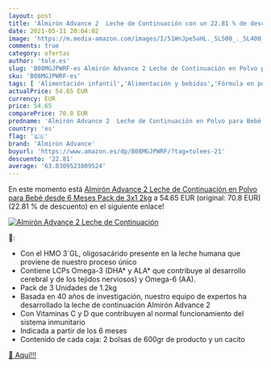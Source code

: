 ```yaml
---
layout: post
title: 'Almirón Advance 2  Leche de Continuación con un 22.81 % de descuento'
date: 2021-05-31 20:04:02
image: 'https://m.media-amazon.com/images/I/51WnJpe5aHL._SL500_._SL400_.jpg'
comments: true
category: ofertas
author: 'tole.es'
slug: 'B08MGJPWRF-es Almirón Advance 2 Leche de Continuación en Polvo para Bebé...'
sku: 'B08MGJPWRF-es'
tags: [ 'Alimentación infantil','Alimentación y bebidas','Fórmula en polvo para bebés','Fórmula para bebés y niños pequeños','almirón','almirón advance','bebé', ]
actualPrice: 54.65 EUR
currency: EUR
price: 54.65
comparePrice: 70.8 EUR
prodname: 'Almirón Advance 2  Leche de Continuación en Polvo para Bebé desde 6 Meses  Pack de 3x1 2kg'
country: 'es'
flag: '🇪🇸'
brand: 'Almirón Advance'
buyurl: 'https://www.amazon.es/dp/B08MGJPWRF/?tag=tolees-21'
descuento: '22.81'
average: '63.8309523809524'
---
```


En este momento está [Almirón Advance 2  Leche de Continuación en Polvo para Bebé desde 6 Meses  Pack de 3x1 2kg](https://www.amazon.es/dp/B08MGJPWRF/?tag=tolees-21) a 54.65 EUR (original: 70.8 EUR) (22.81 %  de descuento) en el siguiente enlace!

[![Almirón Advance 2  Leche de Continuación](https://m.media-amazon.com/images/I/51WnJpe5aHL._SL500_._SL400_.jpg)](https://www.amazon.es/dp/B08MGJPWRF/?tag=tolees-21)

🔎:

- Con el HMO 3´GL, oligosacárido presente en la leche humana que proviene de nuestro proceso único
- Contiene LCPs Omega-3 (DHA* y ALA* que contribuye al desarrollo cerebral y de los tejidos nerviosos) y Omega-6 (AA).
- Pack de 3 Unidades de 1.2kg
- Basada en 40 años de investigación, nuestro equipo de expertos ha desarrollado la leche de continuación Almirón Advance 2
- Con Vitaminas C y D que contribuyen al normal funcionamiento del sistema inmunitario
- Indicada a partir de los 6 meses
- Contenido de cada caja: 2 bolsas de 600gr de producto y un cacito

[🛒 Aquí!!!](https://www.amazon.es/dp/B08MGJPWRF/?tag=tolees-21)
